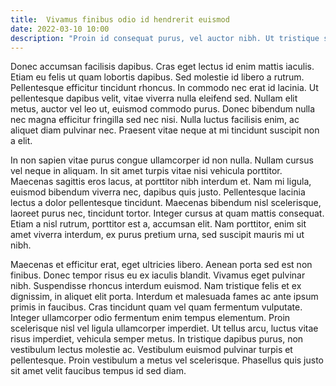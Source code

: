 ```yaml
---
title:  Vivamus finibus odio id hendrerit euismod
date: 2022-03-10 10:00
description: "Proin id consequat purus, vel auctor nibh. Ut tristique sed magna ut ornare. Pellentesque finibus tellus eget dapibus malesuada. Morbi euismod vulputate orci, sed vehicula turpis tristique eu. Integer eget vulputate dolor, ac efficitur orci."
---
```


Donec accumsan facilisis dapibus. Cras eget lectus id enim mattis iaculis. Etiam eu felis ut quam lobortis dapibus. Sed molestie id libero a rutrum. Pellentesque efficitur tincidunt rhoncus. In commodo nec erat id lacinia. Ut pellentesque dapibus velit, vitae viverra nulla eleifend sed. Nullam elit metus, auctor vel leo ut, euismod commodo purus. Donec bibendum nulla nec magna efficitur fringilla sed nec nisi. Nulla luctus facilisis enim, ac aliquet diam pulvinar nec. Praesent vitae neque at mi tincidunt suscipit non a elit.

In non sapien vitae purus congue ullamcorper id non nulla. Nullam cursus vel neque in aliquam. In sit amet turpis vitae nisi vehicula porttitor. Maecenas sagittis eros lacus, at porttitor nibh interdum et. Nam mi ligula, euismod bibendum viverra nec, dapibus quis justo. Pellentesque lacinia lectus a dolor pellentesque tincidunt. Maecenas bibendum nisl scelerisque, laoreet purus nec, tincidunt tortor. Integer cursus at quam mattis consequat. Etiam a nisl rutrum, porttitor est a, accumsan elit. Nam porttitor, enim sit amet viverra interdum, ex purus pretium urna, sed suscipit mauris mi ut nibh.

Maecenas et efficitur erat, eget ultricies libero. Aenean porta sed est non finibus. Donec tempor risus eu ex iaculis blandit. Vivamus eget pulvinar nibh. Suspendisse rhoncus interdum euismod. Nam tristique felis et ex dignissim, in aliquet elit porta. Interdum et malesuada fames ac ante ipsum primis in faucibus. Cras tincidunt quam vel quam fermentum vulputate. Integer ullamcorper odio fermentum enim tempus elementum. Proin scelerisque nisl vel ligula ullamcorper imperdiet. Ut tellus arcu, luctus vitae risus imperdiet, vehicula semper metus. In tristique dapibus purus, non vestibulum lectus molestie ac. Vestibulum euismod pulvinar turpis et pellentesque. Proin vestibulum a metus vel scelerisque. Phasellus quis justo sit amet velit faucibus tempus id sed diam. 